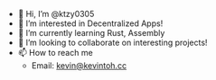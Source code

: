 - 👋 Hi, I’m @ktzy0305
- 👀 I’m interested in Decentralized Apps!
- 🌱 I’m currently learning Rust, Assembly
- 💞️ I’m looking to collaborate on interesting projects!
- 📫 How to reach me 
    - Email: kevin@kevintoh.cc

<!---
ktzy0305/ktzy0305 is a ✨ special ✨ repository because its `README.md` (this file) appears on your GitHub profile.
You can click the Preview link to take a look at your changes.
--->
